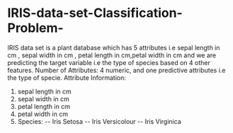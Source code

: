 # IRIS-data-set-Classification-Problem-
IRIS data set is a plant database which has 5 attributes i.e sepal length in cm , sepal width in cm , petal length in cm,petal width in cm and we are predicting the target variable i.e the type of species based on 4 other features.
 Number of Attributes: 4 numeric, and one predictive attributes i.e the type of specie.
 Attribute Information:
   1. sepal length in cm
   2. sepal width in cm
   3. petal length in cm
   4. petal width in cm
   5. Species: 
      -- Iris Setosa
      -- Iris Versicolour
      -- Iris Virginica
